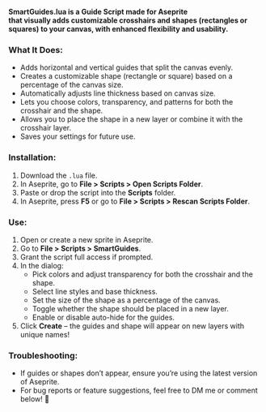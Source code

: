 <p><strong>SmartGuides.lua is a Guide Script made for Aseprite<br>that visually adds customizable crosshairs and shapes (rectangles or squares) to your canvas, with enhanced flexibility and usability.</strong></p>
<h3><strong>What It Does:</strong></h3>
<ul><li>Adds horizontal and vertical guides that split the canvas evenly.
</li><li>Creates a customizable shape (rectangle or square) based on a percentage of the canvas size.
</li><li>Automatically adjusts line thickness based on canvas size.
</li><li>Lets you choose colors, transparency, and patterns for both the crosshair and the shape.
</li><li>Allows you to place the shape in a new layer or combine it with the crosshair layer.
</li><li>Saves your settings for future use.
</li></ul>
<h3><strong>Installation:</strong></h3>
<ol><li>Download the&nbsp;<code>.lua</code>&nbsp;file.
</li><li>In Aseprite, go to&nbsp;<strong>File &gt; Scripts &gt; Open Scripts Folder</strong>.
</li><li>Paste or drop the script into the&nbsp;<strong>Scripts</strong>&nbsp;folder.
</li><li>In Aseprite, press&nbsp;<strong>F5</strong>&nbsp;or go to&nbsp;<strong>File &gt; Scripts &gt; Rescan Scripts Folder</strong>.
</li></ol>
<h3><strong>Use:</strong></h3>
<ol><li>Open or create a new sprite in Aseprite.
</li><li>Go to&nbsp;<strong>File &gt; Scripts &gt; SmartGuides</strong>.
</li><li>Grant the script full access if prompted.
</li><li>In the dialog:<ul><li>Pick colors and adjust transparency for both the crosshair and the shape.
</li><li>Select line styles and base thickness.
</li><li>Set the size of the shape as a percentage of the canvas.
</li><li>Toggle whether the shape should be placed in a new layer.
</li><li>Enable or disable auto-hide for the guides.
</li></ul>
</li><li>Click&nbsp;<strong>Create</strong>&nbsp;– the guides and shape will appear on new layers with unique names!
</li></ol>
<h3><strong>Troubleshooting:</strong></h3>
<ul><li>If guides or shapes don’t appear, ensure you’re using the latest version of Aseprite.
</li><li>For bug reports or feature suggestions, feel free to DM me or comment below! 🐛</li></ul>

